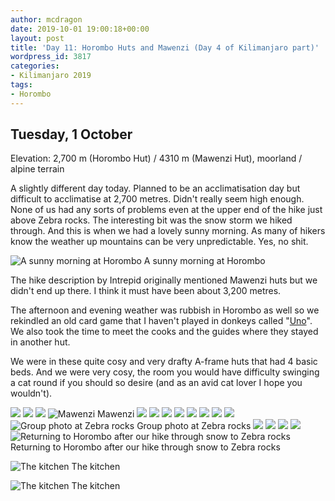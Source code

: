 ```yaml
---
author: mcdragon
date: 2019-10-01 19:00:18+00:00
layout: post
title: 'Day 11: Horombo Huts and Mawenzi (Day 4 of Kilimanjaro part)'
wordpress_id: 3817
categories:
- Kilimanjaro 2019
tags:
- Horombo
---
```



## Tuesday, 1 October
Elevation: 2,700 m (Horombo Hut) / 4310 m (Mawenzi Hut), moorland / alpine terrain

A slightly different day today. Planned to be an acclimatisation day but difficult to acclimatise at 2,700 metres. Didn't really seem high enough. None of us had any sorts of problems even at the upper end of the hike just above Zebra rocks. The interesting bit was the snow storm we hiked through. And this is when we had a lovely sunny morning. As many of hikers know the weather up mountains can be very unpredictable. Yes, no shit. 

![A sunny morning at Horombo](https://img.mcdowell.si/2019/10/2019-10-01-08.48.35.resized.jpg)
A sunny morning at Horombo

The hike description by Intrepid originally mentioned Mawenzi huts but we didn't end up there. I think it must have been about 3,200 metres. 

The afternoon and evening weather was rubbish in Horombo as well so we rekindled an old card game that I haven't played in donkeys called "[Uno](https://en.wikipedia.org/wiki/Uno_(card_game))". We also took the time to meet the cooks and the guides where they stayed in another hut. 

We were in these quite cosy and very drafty A-frame huts that had 4 basic beds. And we were very cosy, the room you would have difficulty swinging a cat round if you should so desire (and as an avid cat lover I hope you wouldn't).

![](https://img.mcdowell.si/2019/10/2019-10-01-08.48.21.resized.jpg)
![](https://img.mcdowell.si/2019/10/2019-10-01-08.48.29.resized.jpg)
![](https://img.mcdowell.si/2019/10/2019-10-01-08.48.35.resized.jpg)
![Mawenzi](https://img.mcdowell.si/2019/10/2019-10-01-09.05.19.resized.jpg)
Mawenzi
![](https://img.mcdowell.si/2019/10/2019-10-01-09.49.50.resized.jpg)
![](https://img.mcdowell.si/2019/10/2019-10-01-10.11.31.resized.jpg)
![](https://img.mcdowell.si/2019/10/2019-10-01-10.15.52.resized.jpg)
![](https://img.mcdowell.si/2019/10/2019-10-01-10.16.10.resized.jpg)
![](https://img.mcdowell.si/2019/10/2019-10-01-10.16.20.resized.jpg)
![](https://img.mcdowell.si/2019/10/2019-10-01-10.16.34.resized.jpg)
![](https://img.mcdowell.si/2019/10/2019-10-01-10.17.14.resized.jpg)
![](https://img.mcdowell.si/2019/10/2019-10-01-10.17.29.resized.jpg)
![Group photo at Zebra rocks](https://img.mcdowell.si/2019/10/2019-10-01-10.24.34.resized.jpg)
Group photo at Zebra rocks
![](https://img.mcdowell.si/2019/10/2019-10-01-10.26.01.resized.jpg)
![](https://img.mcdowell.si/2019/10/2019-10-01-10.48.34.resized.jpg)
![](https://img.mcdowell.si/2019/10/2019-10-01-10.51.22.resized.jpg)
![](https://img.mcdowell.si/2019/10/2019-10-01-10.58.37.resized.jpg)
![Returning to Horombo after our hike through snow to Zebra rocks](https://img.mcdowell.si/2019/10/2019-10-01-12.08.38.resized.jpg)
Returning to Horombo after our hike through snow to Zebra rocks

![The kitchen](https://img.mcdowell.si/2019/10/2019-10-01-17.16.46.resized.jpg)
The kitchen

![The kitchen](https://img.mcdowell.si/2019/10/2019-10-01-17.20.50.resized.jpg)
The kitchen

